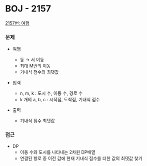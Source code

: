 
# BOJ - 2157

[2157번: 여행](https://www.acmicpc.net/problem/2157)

### 문제

- 여행
    - 동 → 서 이동
    - 최대 M번의 이동
    - 기내식 점수의 최댓값

- 입력
    - n, m, k : 도시 수, 이동 수, 경로 수
    - k 개의 a, b, c : 시작점, 도착점, 기내식 점수
    
- 출력
    - 기내식 점수 최댓값
    

### 접근

- DP
    - 이동 수와 도시를 나타내는 2차원 DP배열
    - 연결된 항로 중 이전 값에 현재 기내식 점수를 더한 값의 최댓값 찾기
